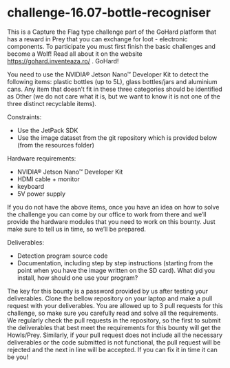 # challenge-16.07-bottle-recogniser
This is a Capture the Flag type challenge part of the GoHard platform that has a reward in Prey that you can exchange for loot - electronic components. To participate you must first finish the basic challenges and become a Wolf! Read all about it on the website https://gohard.inventeaza.ro/ . GoHard!

You need to use the NVIDIA® Jetson Nano™ Developer Kit to detect the following items: plastic bottles (up to 5L), glass bottles/jars and aluminium cans. Any item that doesn’t fit in these three categories should be identified as Other (we do not care what it is, but we want to know it is not one of the three distinct recyclable items). 

Constraints:
- Use the JetPack SDK
- Use the image dataset from the git repository which is provided below (from the resources folder)

Hardware requirements:
- NVIDIA® Jetson Nano™ Developer Kit
- HDMI cable + monitor
- keyboard
- 5V power supply

If you do not have the above items, once you have an idea on how to solve the challenge you can come by our office to work from there and we’ll provide the hardware modules that you need to work on this bounty. Just make sure to tell us in time, so we’ll be prepared.

Deliverables: 
- Detection program source code
- Documentation, including step by step instructions (starting from the point when you have the image written on the SD card). What did you install, how should one use your program?

The key for this bounty is a password provided by us after testing your deliverables. Clone the bellow repository on your laptop and make a pull request with your deliverables. You are allowed up to 3 pull requests for this challenge, so make sure you carefully read and solve all the requirements. We regularly check the pull requests in the repository, so the first to submit the deliverables that best meet the requirements for this bounty will get the Howls/Prey. Similarly, if your pull request does not include all the necessary deliverables or the code submitted is not functional, the pull request will be rejected and the next in line will be accepted. If you can fix it in time it can be you! 

